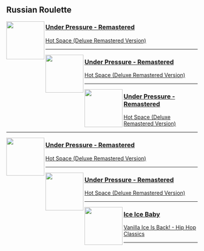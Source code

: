 ## Russian Roulette
[start-desc]: #



[end-desc]: #

<img align="left" width="100" height="100" src="https://i.scdn.co/image/ab67616d0000b273a1e05e1048e2cf2737adf742">

### [Under Pressure - Remastered](https://open.spotify.com/go?uri=spotify:track:11IzgLRXV7Cgek3tEgGgjw)
[Hot Space (Deluxe Remastered Version)](https://open.spotify.com/go?uri=spotify:album:0xc5IpJM39eEEYSKDrm5kf)

---


<img align="left" width="100" height="100" src="https://i.scdn.co/image/ab67616d0000b273a1e05e1048e2cf2737adf742">

### [Under Pressure - Remastered](https://open.spotify.com/go?uri=spotify:track:11IzgLRXV7Cgek3tEgGgjw)
[Hot Space (Deluxe Remastered Version)](https://open.spotify.com/go?uri=spotify:album:0xc5IpJM39eEEYSKDrm5kf)

---


<img align="left" width="100" height="100" src="https://i.scdn.co/image/ab67616d0000b273a1e05e1048e2cf2737adf742">

### [Under Pressure - Remastered](https://open.spotify.com/go?uri=spotify:track:11IzgLRXV7Cgek3tEgGgjw)
[Hot Space (Deluxe Remastered Version)](https://open.spotify.com/go?uri=spotify:album:0xc5IpJM39eEEYSKDrm5kf)

---


<img align="left" width="100" height="100" src="https://i.scdn.co/image/ab67616d0000b273a1e05e1048e2cf2737adf742">

### [Under Pressure - Remastered](https://open.spotify.com/go?uri=spotify:track:11IzgLRXV7Cgek3tEgGgjw)
[Hot Space (Deluxe Remastered Version)](https://open.spotify.com/go?uri=spotify:album:0xc5IpJM39eEEYSKDrm5kf)

---


<img align="left" width="100" height="100" src="https://i.scdn.co/image/ab67616d0000b273a1e05e1048e2cf2737adf742">

### [Under Pressure - Remastered](https://open.spotify.com/go?uri=spotify:track:11IzgLRXV7Cgek3tEgGgjw)
[Hot Space (Deluxe Remastered Version)](https://open.spotify.com/go?uri=spotify:album:0xc5IpJM39eEEYSKDrm5kf)

---


<img align="left" width="100" height="100" src="https://i.scdn.co/image/ab67616d0000b2730d441bd2334134eca6761fc4">

### [Ice Ice Baby](https://open.spotify.com/go?uri=spotify:track:3XVozq1aeqsJwpXrEZrDJ9)
[Vanilla Ice Is Back! - Hip Hop Classics](https://open.spotify.com/go?uri=spotify:album:20O6lfaDAoMhUj5TAvVbb6)

---

